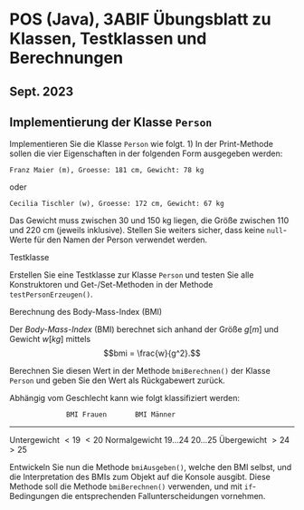 # POS (Java), 3ABIF Übungsblatt zu Klassen, Testklassen und Berechnungen

## Sept. 2023

## Implementierung der Klasse `Person`

Implementieren Sie die Klasse `Person` wie folgt. 1) In der Print-Methode sollen
die vier Eigenschaften in der folgenden Form ausgegeben werden:

    Franz Maier (m), Groesse: 181 cm, Gewicht: 78 kg

oder

    Cecilia Tischler (w), Groesse: 172 cm, Gewicht: 67 kg

Das Gewicht muss zwischen 30 und 150 kg liegen, die Größe zwischen 110 und 220
cm (jeweils inklusive). Stellen Sie weiters sicher, dass keine `null`-Werte für
den Namen der Person verwendet werden.

Testklasse

Erstellen Sie eine Testklasse zur Klasse `Person` und testen Sie alle
Konstruktoren und Get-/Set-Methoden in der Methode `testPersonErzeugen()`.

Berechnung des Body-Mass-Index (BMI)

Der _Body-Mass-Index_ (BMI) berechnet sich anhand der Größe $g [m]$ und Gewicht
$w [kg]$ mittels $$bmi = \frac{w}{g^2}.$$

Berechnen Sie diesen Wert in der Methode `bmiBerechnen()` der Klasse `Person`
und geben Sie den Wert als Rückgabewert zurück.

Abhängig vom Geschlecht kann wie folgt klassifiziert werden:

                  BMI Frauen       BMI Männer

---

Untergewicht $<19$ $<20$ Normalgewicht $19 \hdots 24$ $20 \hdots 25$ Übergewicht
$>24$ $> 25$

Entwickeln Sie nun die Methode `bmiAusgeben()`, welche den BMI selbst, und die
Interpretation des BMIs zum Objekt auf die Konsole ausgibt. Diese Methode soll
die Methode `bmiBerechnen()` verwenden, und mit `if`-Bedingungen die
entsprechenden Fallunterscheidungen vornehmen.
